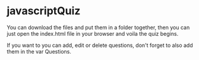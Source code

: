 # javascriptQuiz

You can download the files and put them in a folder together, then you can just open the index.html file in your browser and voila the quiz begins.

If you want to you can add, edit or delete questions, don't forget to also add them in the var Questions.

